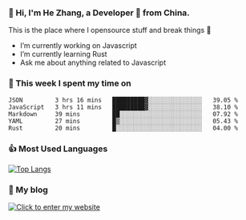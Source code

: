 ### 👋 Hi, I'm He Zhang, a Developer 🚀 from China.

This is the place where I opensource stuff and break things :rofl:

- I’m currently working on Javascript
- I’m currently learning Rust
- Ask me about anything related to Javascript

### 💪 This week I spent my time on 
<!--START_SECTION:waka-->
```text
JSON         3 hrs 16 mins   █████████▓░░░░░░░░░░░░░░░   39.05 % 
JavaScript   3 hrs 11 mins   █████████▓░░░░░░░░░░░░░░░   38.10 % 
Markdown     39 mins         ██░░░░░░░░░░░░░░░░░░░░░░░   07.92 % 
YAML         27 mins         █▒░░░░░░░░░░░░░░░░░░░░░░░   05.43 % 
Rust         20 mins         █░░░░░░░░░░░░░░░░░░░░░░░░   04.00 % 
```
<!--END_SECTION:waka-->

### 👍 Most Used Languages
[![Top Langs](https://github-readme-stats.vercel.app/api/top-langs/?username=zhanghecool&layout=compact)](https://zhanghe.cool)

### 🌈 My blog 
[![Click to enter my website](https://cdn.jsdelivr.net/gh/zhanghecool/assets/images/gif/zhanghecools.gif)](https://zhanghe.cool)
